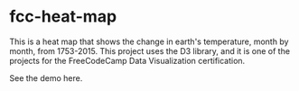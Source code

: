 # fcc-heat-map

This is a heat map that shows the change in earth's temperature, month by month, from 1753-2015. This project uses the D3 library, and it is one of the projects for the FreeCodeCamp Data Visualization certification.

See the demo here.
